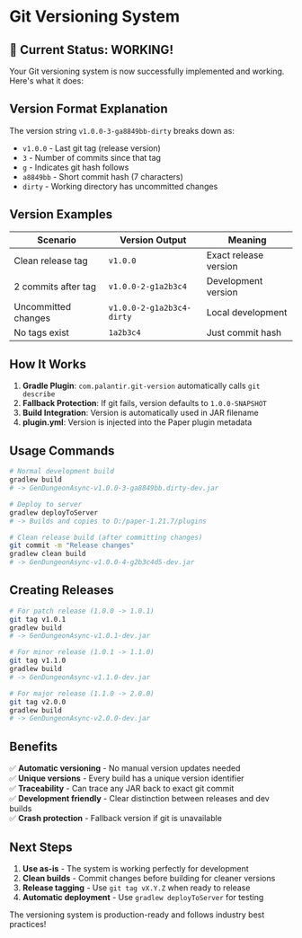 # Git Versioning System

## 🎯 **Current Status: WORKING!**

Your Git versioning system is now successfully implemented and working. Here's what it does:

## **Version Format Explanation**

The version string `v1.0.0-3-ga8849bb-dirty` breaks down as:
- `v1.0.0` - Last git tag (release version)
- `3` - Number of commits since that tag
- `g` - Indicates git hash follows
- `a8849bb` - Short commit hash (7 characters)
- `dirty` - Working directory has uncommitted changes

## **Version Examples**

| Scenario | Version Output | Meaning |
|----------|----------------|---------|
| Clean release tag | `v1.0.0` | Exact release version |
| 2 commits after tag | `v1.0.0-2-g1a2b3c4` | Development version |
| Uncommitted changes | `v1.0.0-2-g1a2b3c4-dirty` | Local development |
| No tags exist | `1a2b3c4` | Just commit hash |

## **How It Works**

1. **Gradle Plugin**: `com.palantir.git-version` automatically calls `git describe`
2. **Fallback Protection**: If git fails, version defaults to `1.0.0-SNAPSHOT`
3. **Build Integration**: Version is automatically used in JAR filename
4. **plugin.yml**: Version is injected into the Paper plugin metadata

## **Usage Commands**

```bash
# Normal development build
gradlew build
# -> GenDungeonAsync-v1.0.0-3-ga8849bb.dirty-dev.jar

# Deploy to server
gradlew deployToServer
# -> Builds and copies to D:/paper-1.21.7/plugins

# Clean release build (after committing changes)
git commit -m "Release changes"
gradlew clean build
# -> GenDungeonAsync-v1.0.0-4-g2b3c4d5-dev.jar
```

## **Creating Releases**

```bash
# For patch release (1.0.0 -> 1.0.1)
git tag v1.0.1
gradlew build
# -> GenDungeonAsync-v1.0.1-dev.jar

# For minor release (1.0.1 -> 1.1.0)
git tag v1.1.0
gradlew build
# -> GenDungeonAsync-v1.1.0-dev.jar

# For major release (1.1.0 -> 2.0.0)
git tag v2.0.0
gradlew build
# -> GenDungeonAsync-v2.0.0-dev.jar
```

## **Benefits**

✅ **Automatic versioning** - No manual version updates needed  
✅ **Unique versions** - Every build has a unique version identifier  
✅ **Traceability** - Can trace any JAR back to exact git commit  
✅ **Development friendly** - Clear distinction between releases and dev builds  
✅ **Crash protection** - Fallback version if git is unavailable  

## **Next Steps**

1. **Use as-is** - The system is working perfectly for development
2. **Clean builds** - Commit changes before building for cleaner versions
3. **Release tagging** - Use `git tag vX.Y.Z` when ready to release
4. **Automatic deployment** - Use `gradlew deployToServer` for testing

The versioning system is production-ready and follows industry best practices!
